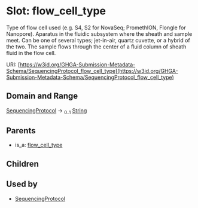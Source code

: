 
# Slot: flow_cell_type


Type of flow cell used (e.g. S4, S2 for NovaSeq; PromethION, Flongle for Nanopore). Aparatus in the fluidic subsystem where the sheath and sample meet. Can be one of several types; jet-in-air, quartz cuvette, or a hybrid of the two. The sample flows through the center of a fluid column of sheath fluid in the flow cell.

URI: [https://w3id.org/GHGA-Submission-Metadata-Schema/SequencingProtocol_flow_cell_type](https://w3id.org/GHGA-Submission-Metadata-Schema/SequencingProtocol_flow_cell_type)


## Domain and Range

[SequencingProtocol](SequencingProtocol.md) &#8594;  <sub>0..1</sub> [String](types/String.md)

## Parents

 *  is_a: [flow_cell_type](flow_cell_type.md)

## Children


## Used by

 * [SequencingProtocol](SequencingProtocol.md)
